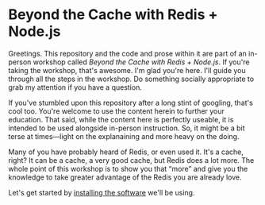# Beyond the Cache with Redis + Node.js

Greetings. This repository and the code and prose within it are part of an in-person workshop called _Beyond the Cache with Redis + Node.js_. If you're taking the workshop, that's awesome. I'm glad you're here. I'll guide you through all the steps in the workshop. Do something socially appropriate to grab my attention if you have a question.

If you've stumbled upon this repository after a long stint of googling, that's cool too. You're welcome to use the content herein to further your education. That said, while the content here is perfectly useable, it is intended to be used alongside in-person instruction. So, it might be a bit terse at times—light on the explanaining and more heavy on the doing.

Many of you have probably heard of Redis, or even used it. It's a cache, right? It can be a cache, a very good cache, but Redis does a lot more. The whole point of this workshop is to show you that “more” and give you the knowledge to take greater advantage of the Redis you are already love.

Let's get started by [installing the software](docs/INSTALLATION.md) we'll be using.
